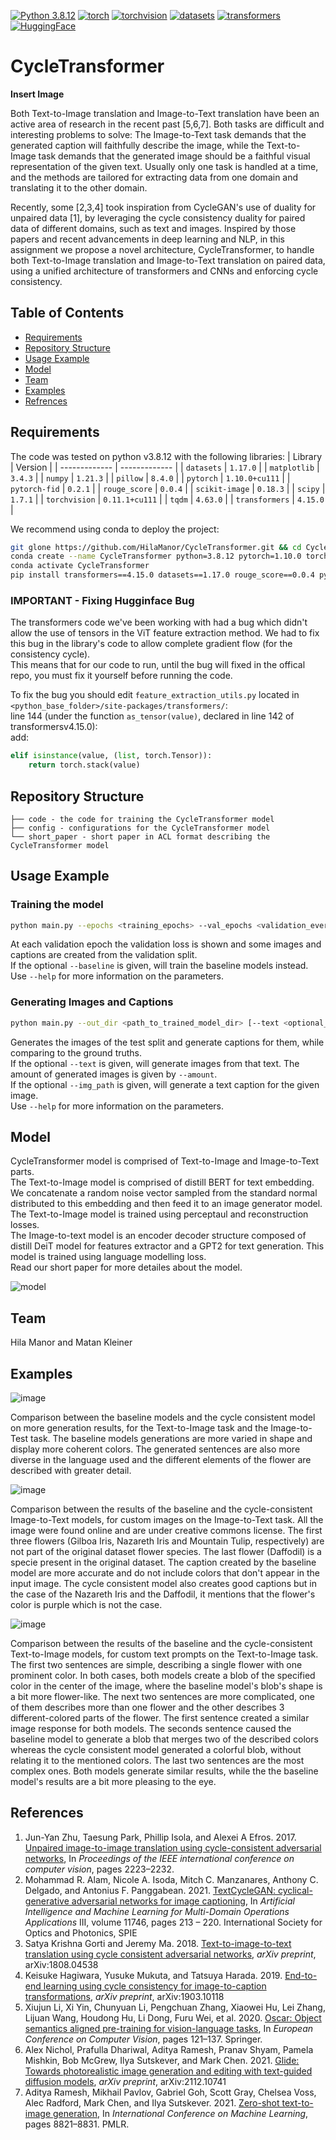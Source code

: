 [![Python 3.8.12](https://img.shields.io/badge/python-3.8.12+-blue)](https://www.python.org/downloads/release/python-3812/)
[![torch](https://img.shields.io/badge/torch-1.10.0+-green)](https://pytorch.org/)
[![torchvision](https://img.shields.io/badge/torchvision-0.11.1+-green)](https://pytorch.org/)
[![datasets](https://img.shields.io/badge/datasets-1.17.0+-green)](https://huggingface.co/docs/datasets/index)
[![transformers](https://img.shields.io/badge/transformers-4.15.0+-green)](https://huggingface.co/docs/transformers/index)
[![HuggingFace](https://img.shields.io/badge/%F0%9F%A4%97-Models%20on%20Hub-yellow)](https://huggingface.co/models?filter=keytotext)

# CycleTransformer

**Insert Image**

Both Text-to-Image translation and Image-to-Text translation have been an active area of research in the recent past [5,6,7]. Both tasks are difficult and interesting problems to solve: The Image-to-Text task demands that the generated caption will faithfully describe the image, while the Text-to-Image task demands that the generated image should be a faithful visual representation of the given text. Usually only one task is handled at a time, and the methods are tailored for extracting data from one domain and translating it to the other domain. 

Recently, some [2,3,4] took inspiration from CycleGAN's use of duality for unpaired data [1], by leveraging the cycle consistency duality for paired data of different domains, such as text and images. Inspired by those papers and recent advancements in deep learning and NLP, in this assignment we propose a novel architecture, CycleTransformer, to handle both Text-to-Image translation and Image-to-Text translation on paired data, using a unified architecture of transformers and CNNs and enforcing cycle consistency.

## Table of Contents
* [Requirements](#requirements)
* [Repository Structure](repository-structure) 
* [Usage Example](#usage-example)
* [Model](#model)
* [Team](#team)
* [Examples](#examples)
* [Refrences](#refrences)

## Requirements
The code was tested on python v3.8.12 with the following libraries:
| Library | Version |
| ------------- | ------------- |
| `datasets` | `1.17.0` |
| `matplotlib` | `3.4.3` |
| `numpy` | `1.21.3` |
| `pillow` | `8.4.0` |
| `pytorch` | `1.10.0+cu111` |
| `pytorch-fid` | `0.2.1` |
| `rouge_score` | `0.0.4` |
| `scikit-image` | `0.18.3` |
| `scipy` | `1.7.1` |
| `torchvision` | `0.11.1+cu111` |
| `tqdm` | `4.63.0` |
| `transformers` | `4.15.0` |


We recommend using conda to deploy the project:  
```bash
git glone https://github.com/HilaManor/CycleTransformer.git && cd CycleTransformer
conda create --name CycleTransformer python=3.8.12 pytorch=1.10.0 torchvision=0.11.1 cudatoolkit=11.1 numpy=1.21.3 scikit-image=0.18.3 matplotlib=3.4.3 scipy=1.7.1 pandas=1.3.4 pillow=8.4.0 tqdm -c pytorch -c conda-forge
conda activate CycleTransformer
pip install transformers==4.15.0 datasets==1.17.0 rouge_score==0.0.4 pytorch-fid==0.2.1
```
### IMPORTANT - Fixing Hugginface Bug

The transformers code we've been working with had a bug which didn't allow the use of tensors in the ViT feature extraction method. We had to fix this bug in the library's code to allow complete gradient flow (for the consistency cycle).  
This means that for our code to run, until the bug will fixed in the offical repo, you must fix it yourself before running the code.

To fix the bug you should edit `feature_extraction_utils.py` located in `<python_base_folder>/site-packages/transformers/`:  
line 144 (under the function `as_tensor(value)`, declared in line 142 of transformersv4.15.0):  
add:
```python 
elif isinstance(value, (list, torch.Tensor)):
    return torch.stack(value)
```


## Repository Structure 
```
├── code - the code for training the CycleTransformer model
├── config - configurations for the CycleTransformer model
└── short_paper - short paper in ACL format describing the CycleTransformer model 
```

## Usage Example
### Training the model 

```bash
python main.py --epochs <training_epochs> --val_epochs <validation_every_x_epochs> --config <path_to_yaml_file> [--baseline]
```

At each validation epoch the validation loss is shown and some images and captions are created from the validation split.  
If the optional `--baseline` is given, will train the baseline models instead.  
Use `--help` for more information on the parameters.

### Generating Images and Captions

```bash
python main.py --out_dir <path_to_trained_model_dir> [--text <optional_text_prompt>] [--img_path <optional_image_path>] [--amount <amount_of_images_to_generate>]
```

Generates the images of the test split and generate captions for them, while comparing to the ground truths.  
If the optional `--text` is given, will generate images from that text. The amount of generated images is given by `--amount`.  
If the optional `--img_path` is given, will generate a text caption for the given image.  
Use `--help` for more information on the parameters.


## Model 
CycleTransformer model is comprised of Text-to-Image and Image-to-Text parts.  
The Text-to-Image model is comprised of distill BERT for text embedding. We concatenate a random noise vector sampled from the standard normal distributed to this embedding and then feed it to an image generator model. The Text-to-Image model is trained using perceptaul and reconstruction losses.  
The Image-to-text model is an encoder decoder structure composed of distill DeiT model for features extractor and a GPT2 for text generation. This model is trained using language modelling loss.  
Read our short paper for more detailes about the model. 

![model](https://user-images.githubusercontent.com/63591190/157965275-6a900647-f0ad-4421-b799-df3a00d835ed.png)

## Team
Hila Manor and Matan Kleiner

## Examples
![image](https://user-images.githubusercontent.com/53814901/158409123-67fb7b88-79d9-4626-ae1b-73e1b0ac8fd5.png)

Comparison between the baseline models and the cycle consistent model on more generation results, for the Text-to-Image task and the Image-to-Test task. The baseline models generations are more varied in shape and display more coherent colors. The generated sentences are also more diverse in the language used and the different elements of the flower are described with greater detail.

![image](https://user-images.githubusercontent.com/53814901/158409282-7a2834a8-cbc4-482e-9db9-0c61f41522c6.png)

Comparison between the results of the baseline and the cycle-consistent Image-to-Text models, for custom images on the Image-to-Text task. All the image were found online and are under creative commons license. The first three flowers (Gilboa Iris, Nazareth Iris and Mountain Tulip, respectively) are not part of the original dataset flower species. The last flower (Daffodil) is a specie present in the original dataset. 
    The caption created by the baseline model are more accurate and do not include colors that don't appear in the input image. The cycle consistent model also creates good captions but in the case of the Nazareth Iris and the Daffodil, it mentions that the flower's color is purple which is not the case.



![image](https://user-images.githubusercontent.com/53814901/158409298-f33afed7-278a-4909-80c5-aa333385b142.png)

Comparison between the results of the baseline and the cycle-consistent Text-to-Image models, for custom text prompts on the Text-to-Image task. The first two sentences are simple, describing a single flower with one prominent color. In both cases, both models create a blob of the specified color in the center of the image, where the baseline model's blob's shape is a bit more flower-like. The next two sentences are more complicated, one of them describes more than one flower and the other describes 3 different-colored parts of the flower. The first sentence created a similar image response for both models. The seconds sentence caused the baseline model to generate a blob that merges two of the described colors whereas the cycle consistent model generated a colorful blob, without relating it to the mentioned colors. The last two sentences are the most complex ones. Both models generate similar results, while the the baseline model's results are a bit more pleasing to the eye.


## References
1. Jun-Yan Zhu, Taesung Park, Phillip Isola, and Alexei A Efros. 2017. [Unpaired image-to-image translation using cycle-consistent adversarial networks](https://arxiv.org/abs/1703.10593), In *Proceedings of the IEEE international conference on computer vision*, pages 2223–2232. 
2. Mohammad R. Alam, Nicole A. Isoda, Mitch C. Manzanares, Anthony C. Delgado, and Antonius F. Panggabean. 2021. [TextCycleGAN: cyclical-generative adversarial networks for image captioning](https://spie.org/Publications/Proceedings/Paper/10.1117/12.2585549), In *Artificial Intelligence and Machine Learning for Multi-Domain Operations Applications* III, volume 11746, pages 213 – 220. International Society for Optics and Photonics, SPIE
3. Satya Krishna Gorti and Jeremy Ma. 2018. [Text-to-image-to-text translation using cycle consistent adversarial networks](https://arxiv.org/abs/1808.04538), *arXiv preprint*, arXiv:1808.04538
4. Keisuke Hagiwara, Yusuke Mukuta, and Tatsuya Harada. 2019. [End-to-end learning using cycle consistency for image-to-caption transformations](https://arxiv.org/abs/1903.10118), *arXiv preprint*, arXiv:1903.10118
5. Xiujun Li, Xi Yin, Chunyuan Li, Pengchuan Zhang, Xiaowei Hu, Lei Zhang, Lijuan Wang, Houdong Hu, Li Dong, Furu Wei, et al. 2020. [Oscar: Object semantics aligned pre-training for vision-language tasks](https://arxiv.org/abs/2004.06165), In *European Conference on Computer Vision*, pages 121–137. Springer.
6. Alex Nichol, Prafulla Dhariwal, Aditya Ramesh, Pranav Shyam, Pamela Mishkin, Bob McGrew, Ilya Sutskever, and Mark Chen. 2021. [Glide: Towards photorealistic image generation and editing with text-guided diffusion models](https://arxiv.org/abs/2112.10741), *arXiv preprint*, arXiv:2112.10741
7. Aditya Ramesh, Mikhail Pavlov, Gabriel Goh, Scott Gray, Chelsea Voss, Alec Radford, Mark Chen, and Ilya Sutskever. 2021. [Zero-shot text-to-image generation](https://arxiv.org/abs/2102.12092), In *International Conference on Machine Learning*, pages 8821–8831. PMLR.
